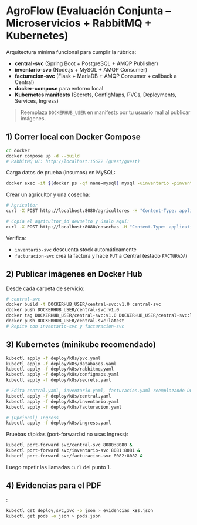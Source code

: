 # AgroFlow (Evaluación Conjunta – Microservicios + RabbitMQ + Kubernetes)

Arquitectura mínima funcional para cumplir la rúbrica:

- **central-svc** (Spring Boot + PostgreSQL + AMQP Publisher)
- **inventario-svc** (Node.js + MySQL + AMQP Consumer)
- **facturacion-svc** (Flask + MariaDB + AMQP Consumer + callback a Central)
- **docker-compose** para entorno local
- **Kubernetes manifests** (Secrets, ConfigMaps, PVCs, Deployments, Services, Ingress)

> Reemplaza `DOCKERHUB_USER` en manifests por tu usuario real al publicar imágenes.

## 1) Correr local con Docker Compose

```bash
cd docker
docker compose up -d --build
# RabbitMQ UI: http://localhost:15672 (guest/guest)
```

Carga datos de prueba (insumos) en MySQL:
```bash
docker exec -it $(docker ps -qf name=mysql) mysql -uinventario -pinventariopass inventariodb -e "INSERT INTO insumos (insumo_id,nombre_insumo,stock,categoria) VALUES (UUID(),'Semilla Arroz L-23',1000,'Semilla'),(UUID(),'Fertilizante N-PK',1000,'Fertilizante');"
```

Crear un agricultor y una cosecha:
```bash
# Agricultor
curl -X POST http://localhost:8080/agricultores -H "Content-Type: application/json" -d '{"nombre":"Juan Perez","finca":"La Esperanza","ubicacion":"-0.2,-78.5","correo":"juan@example.com"}'

# Copia el agricultor_id devuelto y úsalo aquí:
curl -X POST http://localhost:8080/cosechas -H "Content-Type: application/json" -d '{"agricultorId":"<UUID>","producto":"Arroz Oro","toneladas":12.5}'
```

Verifica:
- `inventario-svc` descuenta stock automáticamente
- `facturacion-svc` crea la factura y hace `PUT` a Central (estado `FACTURADA`)

## 2) Publicar imágenes en Docker Hub

Desde cada carpeta de servicio:
```bash
# central-svc
docker build -t DOCKERHUB_USER/central-svc:v1.0 central-svc
docker push DOCKERHUB_USER/central-svc:v1.0
docker tag DOCKERHUB_USER/central-svc:v1.0 DOCKERHUB_USER/central-svc:latest
docker push DOCKERHUB_USER/central-svc:latest
# Repite con inventario-svc y facturacion-svc
```

## 3) Kubernetes (minikube recomendado)

```bash
kubectl apply -f deploy/k8s/pvc.yaml
kubectl apply -f deploy/k8s/databases.yaml
kubectl apply -f deploy/k8s/rabbitmq.yaml
kubectl apply -f deploy/k8s/configmaps.yaml
kubectl apply -f deploy/k8s/secrets.yaml

# Edita central.yaml, inventario.yaml, facturacion.yaml reemplazando DOCKERHUB_USER
kubectl apply -f deploy/k8s/central.yaml
kubectl apply -f deploy/k8s/inventario.yaml
kubectl apply -f deploy/k8s/facturacion.yaml

# (Opcional) Ingress
kubectl apply -f deploy/k8s/ingress.yaml
```

Pruebas rápidas (port-forward si no usas Ingress):
```bash
kubectl port-forward svc/central-svc 8080:8080 &
kubectl port-forward svc/inventario-svc 8081:8081 &
kubectl port-forward svc/facturacion-svc 8082:8082 &
```

Luego repetir las llamadas `curl` del punto 1.

## 4) Evidencias para el PDF
:
```bash
kubectl get deploy,svc,pvc -o json > evidencias_k8s.json
kubectl get pods -o json > pods.json
```


